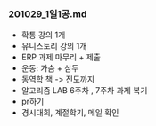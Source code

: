 ### 201029_1일1공.md

- 확통 강의 1개
- 유니스토리 강의 1개
- ERP 과제 마무리 + 제출
- 운동: 가슴 + 삼두
- 동역학 책 -> 진도까지
- 알고리즘 LAB  6주차 , 7주차 과제 복기
- pr하기
- 경시대회, 계절학기, 메일 확인 
